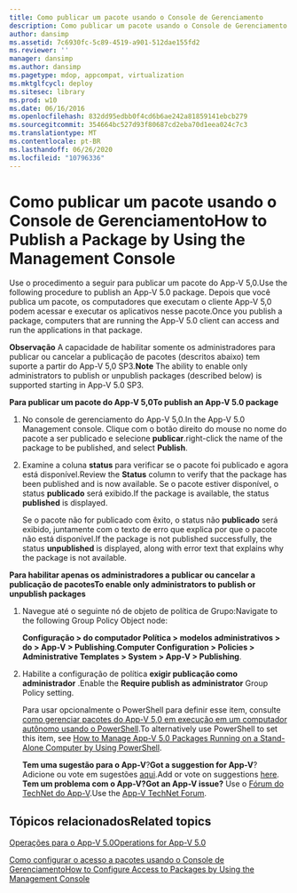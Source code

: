 ```yaml
---
title: Como publicar um pacote usando o Console de Gerenciamento
description: Como publicar um pacote usando o Console de Gerenciamento
author: dansimp
ms.assetid: 7c6930fc-5c89-4519-a901-512dae155fd2
ms.reviewer: ''
manager: dansimp
ms.author: dansimp
ms.pagetype: mdop, appcompat, virtualization
ms.mktglfcycl: deploy
ms.sitesec: library
ms.prod: w10
ms.date: 06/16/2016
ms.openlocfilehash: 832dd95edbb0f4cd6b6ae242a81859141ebcb279
ms.sourcegitcommit: 354664bc527d93f80687cd2eba70d1eea024c7c3
ms.translationtype: MT
ms.contentlocale: pt-BR
ms.lasthandoff: 06/26/2020
ms.locfileid: "10796336"
---
```

# <span data-ttu-id="6ef7e-103">Como publicar um pacote usando o Console de Gerenciamento</span><span class="sxs-lookup"><span data-stu-id="6ef7e-103">How to Publish a Package by Using the Management Console</span></span>


<span data-ttu-id="6ef7e-104">Use o procedimento a seguir para publicar um pacote do App-V 5,0.</span><span class="sxs-lookup"><span data-stu-id="6ef7e-104">Use the following procedure to publish an App-V 5.0 package.</span></span> <span data-ttu-id="6ef7e-105">Depois que você publica um pacote, os computadores que executam o cliente App-V 5,0 podem acessar e executar os aplicativos nesse pacote.</span><span class="sxs-lookup"><span data-stu-id="6ef7e-105">Once you publish a package, computers that are running the App-V 5.0 client can access and run the applications in that package.</span></span>

<span data-ttu-id="6ef7e-106">**Observação**  A capacidade de habilitar somente os administradores para publicar ou cancelar a publicação de pacotes (descritos abaixo) tem suporte a partir do App-V 5,0 SP3.</span><span class="sxs-lookup"><span data-stu-id="6ef7e-106">**Note** The ability to enable only administrators to publish or unpublish packages (described below) is supported starting in App-V 5.0 SP3.</span></span>

 

**<span data-ttu-id="6ef7e-107">Para publicar um pacote do App-V 5,0</span><span class="sxs-lookup"><span data-stu-id="6ef7e-107">To publish an App-V 5.0 package</span></span>**

1.  <span data-ttu-id="6ef7e-108">No console de gerenciamento do App-V 5,0.</span><span class="sxs-lookup"><span data-stu-id="6ef7e-108">In the App-V 5.0 Management console.</span></span> <span data-ttu-id="6ef7e-109">Clique com o botão direito do mouse no nome do pacote a ser publicado e selecione **publicar**.</span><span class="sxs-lookup"><span data-stu-id="6ef7e-109">right-click the name of the package to be published, and select **Publish**.</span></span>

2.  <span data-ttu-id="6ef7e-110">Examine a coluna **status** para verificar se o pacote foi publicado e agora está disponível.</span><span class="sxs-lookup"><span data-stu-id="6ef7e-110">Review the **Status** column to verify that the package has been published and is now available.</span></span> <span data-ttu-id="6ef7e-111">Se o pacote estiver disponível, o status **publicado** será exibido.</span><span class="sxs-lookup"><span data-stu-id="6ef7e-111">If the package is available, the status **published** is displayed.</span></span>

    <span data-ttu-id="6ef7e-112">Se o pacote não for publicado com êxito, o status não **publicado** será exibido, juntamente com o texto de erro que explica por que o pacote não está disponível.</span><span class="sxs-lookup"><span data-stu-id="6ef7e-112">If the package is not published successfully, the status **unpublished** is displayed, along with error text that explains why the package is not available.</span></span>

**<span data-ttu-id="6ef7e-113">Para habilitar apenas os administradores a publicar ou cancelar a publicação de pacotes</span><span class="sxs-lookup"><span data-stu-id="6ef7e-113">To enable only administrators to publish or unpublish packages</span></span>**

1.  <span data-ttu-id="6ef7e-114">Navegue até o seguinte nó de objeto de política de Grupo:</span><span class="sxs-lookup"><span data-stu-id="6ef7e-114">Navigate to the following Group Policy Object node:</span></span>

    <span data-ttu-id="6ef7e-115">**Configuração &gt; do computador Política &gt; modelos administrativos &gt; do &gt; App-V &gt; Publishing**.</span><span class="sxs-lookup"><span data-stu-id="6ef7e-115">**Computer Configuration &gt; Policies &gt; Administrative Templates &gt; System &gt; App-V &gt; Publishing**.</span></span>

2.  <span data-ttu-id="6ef7e-116">Habilite a configuração de política **exigir publicação como administrador** .</span><span class="sxs-lookup"><span data-stu-id="6ef7e-116">Enable the **Require publish as administrator** Group Policy setting.</span></span>

    <span data-ttu-id="6ef7e-117">Para usar opcionalmente o PowerShell para definir esse item, consulte [como gerenciar pacotes do App-V 5,0 em execução em um computador autônomo usando o PowerShell](how-to-manage-app-v-50-packages-running-on-a-stand-alone-computer-by-using-powershell.md#bkmk-admins-pub-pkgs).</span><span class="sxs-lookup"><span data-stu-id="6ef7e-117">To alternatively use PowerShell to set this item, see [How to Manage App-V 5.0 Packages Running on a Stand-Alone Computer by Using PowerShell](how-to-manage-app-v-50-packages-running-on-a-stand-alone-computer-by-using-powershell.md#bkmk-admins-pub-pkgs).</span></span>

    <span data-ttu-id="6ef7e-118">**Tem uma sugestão para o App-V**?</span><span class="sxs-lookup"><span data-stu-id="6ef7e-118">**Got a suggestion for App-V**?</span></span> <span data-ttu-id="6ef7e-119">Adicione ou vote em sugestões [aqui](http://appv.uservoice.com/forums/280448-microsoft-application-virtualization).</span><span class="sxs-lookup"><span data-stu-id="6ef7e-119">Add or vote on suggestions [here](http://appv.uservoice.com/forums/280448-microsoft-application-virtualization).</span></span> **<span data-ttu-id="6ef7e-120">Tem um problema com o App-V?</span><span class="sxs-lookup"><span data-stu-id="6ef7e-120">Got an App-V issue?</span></span>** <span data-ttu-id="6ef7e-121">Use o [Fórum do TechNet do App-V](https://social.technet.microsoft.com/Forums/home?forum=mdopappv).</span><span class="sxs-lookup"><span data-stu-id="6ef7e-121">Use the [App-V TechNet Forum](https://social.technet.microsoft.com/Forums/home?forum=mdopappv).</span></span>

## <span data-ttu-id="6ef7e-122">Tópicos relacionados</span><span class="sxs-lookup"><span data-stu-id="6ef7e-122">Related topics</span></span>


[<span data-ttu-id="6ef7e-123">Operações para o App-V 5.0</span><span class="sxs-lookup"><span data-stu-id="6ef7e-123">Operations for App-V 5.0</span></span>](operations-for-app-v-50.md)

[<span data-ttu-id="6ef7e-124">Como configurar o acesso a pacotes usando o Console de Gerenciamento</span><span class="sxs-lookup"><span data-stu-id="6ef7e-124">How to Configure Access to Packages by Using the Management Console</span></span>](how-to-configure-access-to-packages-by-using-the-management-console-50.md)

 

 





